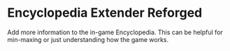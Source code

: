 # Encyclopedia Extender Reforged

Add more information to the in-game Encyclopedia. This can be helpful for min-maxing or just understanding how the game works.